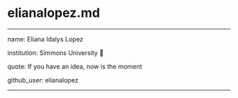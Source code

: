 # elianalopez.md

---

name: Eliana Idalys Lopez 

institution: Simmons University 🚩 

quote: If you have an idea, now is the moment 

github_user: elianalopez

---
